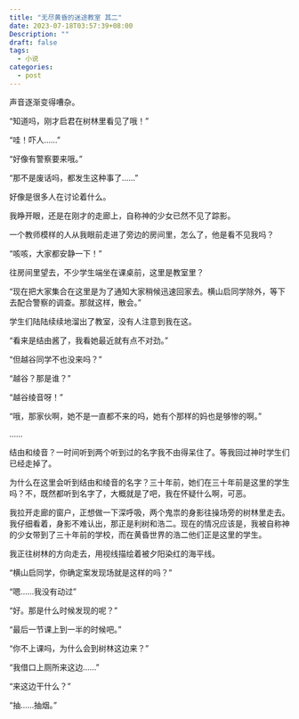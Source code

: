 ```yaml
---
title: "无尽黄昏的迷途教室 其二"
date: 2023-07-18T03:57:39+08:00
Description: ""
draft: false
tags:
  - 小说
categories:
  - post
---
```


声音逐渐变得嘈杂。

“知道吗，刚才启君在树林里看见了哦！”

“哇！吓人……”

“好像有警察要来哦。”

“那不是废话吗，都发生这种事了……”

好像是很多人在讨论着什么。

我睁开眼，还是在刚才的走廊上，自称神的少女已然不见了踪影。

一个教师模样的人从我眼前走进了旁边的房间里，怎么了，他是看不见我吗？

“咳咳，大家都安静一下！”

往房间里望去，不少学生端坐在课桌前，这里是教室里？

“现在把大家集合在这里是为了通知大家稍候迅速回家去。横山启同学除外，等下去配合警察的调查。那就这样，散会。”

学生们陆陆续续地溜出了教室，没有人注意到我在这。

“看来是结由酱了，我看她最近就有点不对劲。”

“但越谷同学不也没来吗？”

“越谷？那是谁？”

“越谷绫音呀！”

“哦，那家伙啊，她不是一直都不来的吗，她有个那样的妈也是够惨的啊。”

……

结由和绫音？一时间听到两个听到过的名字我不由得呆住了。等我回过神时学生们已经走掉了。

为什么在这里会听到结由和绫音的名字？三十年前，她们在三十年前是这里的学生吗？不，既然都听到名字了，大概就是了吧，我在怀疑什么啊，可恶。

我拉开走廊的窗户，正想做一下深呼吸，两个鬼祟的身影往操场旁的树林里走去。我仔细看着，身影不难认出，那正是利树和浩二。现在的情况应该是，我被自称神的少女带到了三十年前的学校，而在黄昏世界的浩二他们正是这里的学生。

我正往树林的方向走去，用视线描绘着被夕阳染红的海平线。

“横山启同学，你确定案发现场就是这样的吗？”

“嗯……我没有动过”

“好。那是什么时候发现的呢？”

“最后一节课上到一半的时候吧。”

“你不上课吗，为什么会到树林这边来？”

“我借口上厕所来这边……”

“来这边干什么？”

“抽……抽烟。”
